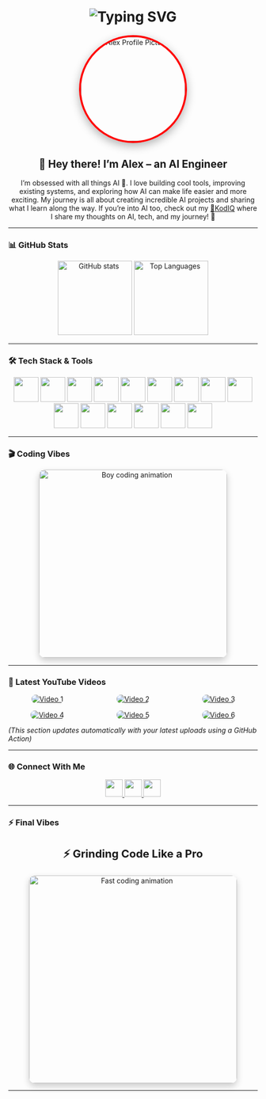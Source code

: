 <!-- Typing Animation Header -->
<h1 align="center">
  <img src="https://readme-typing-svg.herokuapp.com?font=Fira+Code&pause=1000&color=FF0000&center=true&vCenter=true&width=500&lines=AI+Engineer+%7C+Tech+Enthusiast+%7C+Builder;Sharing+AI+Projects+%26+Ideas;Exploring+How+AI+Shapes+the+Future" alt="Typing SVG" />
</h1>

<!-- Big Centered Profile Picture in Circle -->
<div align="center" style="margin: 20px 0;">
  <div style="width: 210px; height: 210px; border-radius: 50%; overflow: hidden; border: 4px solid #FF0000; box-shadow: 0 6px 18px rgba(0,0,0,0.3); display: inline-block;">
    <img src="https://github.com/Alexmarco18.png"
         alt="Alex Profile Picture"
         style="width: 100%; height: 100%; object-fit: cover;">
  </div>
</div>

<h2 align="center">👋 Hey there! I’m <strong>Alex</strong> – an AI Engineer</h2>

<p align="center">
I’m obsessed with all things AI 🤖.  
I love building cool tools, improving existing systems, and exploring how AI can make life easier and more exciting.  
My journey is all about creating incredible AI projects and sharing what I learn along the way.  
If you’re into AI too, check out my <a href="https://bit.ly/KodIQ" target="_blank">🎥KodIQ</a> where I share my thoughts on AI, tech, and my journey! 🚀
</p>

---

### 📊 GitHub Stats

<div align="center">
  <img src="https://github-readme-stats.vercel.app/api?username=Alexmarco18&show_icons=true&theme=dracula&count_private=true" height="150" alt="GitHub stats" />
  <img src="https://github-readme-stats.vercel.app/api/top-langs?username=Alexmarco18&layout=compact&langs_count=6&theme=dracula" height="150" alt="Top Languages" />
</div>

---

### 🛠️ Tech Stack & Tools  

<div align="center">
  <img src="https://cdn.jsdelivr.net/gh/devicons/devicon/icons/react/react-original.svg" height="50" />
  <img src="https://cdn.jsdelivr.net/gh/devicons/devicon/icons/python/python-original.svg" height="50" />
  <img src="https://cdn.jsdelivr.net/gh/devicons/devicon/icons/azure/azure-original.svg" height="50" />
  <img src="https://cdn.jsdelivr.net/gh/devicons/devicon/icons/git/git-original.svg" height="50" />
  <img src="https://cdn.jsdelivr.net/gh/devicons/devicon/icons/googlecloud/googlecloud-original.svg" height="50" />
  <img src="https://cdn.jsdelivr.net/gh/devicons/devicon/icons/opencv/opencv-original.svg" height="50" />
  <img src="https://cdn.jsdelivr.net/gh/devicons/devicon/icons/pandas/pandas-original.svg" height="50" />
  <img src="https://cdn.jsdelivr.net/gh/devicons/devicon/icons/postgresql/postgresql-original.svg" height="50" />
  <img src="https://cdn.jsdelivr.net/gh/devicons/devicon/icons/pytorch/pytorch-original.svg" height="50" />
  <img src="https://cdn.jsdelivr.net/gh/devicons/devicon/icons/tensorflow/tensorflow-original.svg" height="50" />
  <img src="https://cdn.jsdelivr.net/gh/devicons/devicon/icons/docker/docker-original.svg" height="50" />
  <img src="https://cdn.jsdelivr.net/gh/devicons/devicon/icons/kubernetes/kubernetes-plain.svg" height="50" />
  <img src="https://cdn.jsdelivr.net/gh/devicons/devicon/icons/raspberrypi/raspberrypi-original.svg" height="50" />
  <img src="https://cdn.jsdelivr.net/gh/devicons/devicon/icons/jupyter/jupyter-original.svg" height="50" />
  <img src="https://cdn.jsdelivr.net/gh/devicons/devicon/icons/vscode/vscode-original.svg" height="50" />
</div>

---

### 🎬 Coding Vibes  

<div align="center" style="margin: 15px 0;">
  <img src="https://media.giphy.com/media/qgQUggAC3Pfv687qPC/giphy.gif"
       alt="Boy coding animation"
       width="380"
       style="border-radius:12px; box-shadow:0 6px 14px rgba(0,0,0,0.2); display:block;">
</div>

---

### 🎥 Latest YouTube Videos  

<!-- GitHub Action will update this list automatically -->

<!-- YOUTUBE:START -->
<div align="center" style="display: grid; grid-template-columns: repeat(3, 1fr); gap: 15px; max-width: 960px; margin: 0 auto;">
  <a href="https://www.youtube.com/watch?v=VIDEO_ID_1" target="_blank">
    <img src="https://img.youtube.com/vi/VIDEO_ID_1/mqdefault.jpg" alt="Video 1" style="border-radius: 8px;">
  </a>
  <a href="https://www.youtube.com/watch?v=VIDEO_ID_2" target="_blank">
    <img src="https://img.youtube.com/vi/VIDEO_ID_2/mqdefault.jpg" alt="Video 2" style="border-radius: 8px;">
  </a>
  <a href="https://www.youtube.com/watch?v=VIDEO_ID_3" target="_blank">
    <img src="https://img.youtube.com/vi/VIDEO_ID_3/mqdefault.jpg" alt="Video 3" style="border-radius: 8px;">
  </a>
  <a href="https://www.youtube.com/watch?v=VIDEO_ID_4" target="_blank">
    <img src="https://img.youtube.com/vi/VIDEO_ID_4/mqdefault.jpg" alt="Video 4" style="border-radius: 8px;">
  </a>
  <a href="https://www.youtube.com/watch?v=VIDEO_ID_5" target="_blank">
    <img src="https://img.youtube.com/vi/VIDEO_ID_5/mqdefault.jpg" alt="Video 5" style="border-radius: 8px;">
  </a>
  <a href="https://www.youtube.com/watch?v=VIDEO_ID_6" target="_blank">
    <img src="https://img.youtube.com/vi/VIDEO_ID_6/mqdefault.jpg" alt="Video 6" style="border-radius: 8px;">
  </a>
</div>
<!-- YOUTUBE:END -->

*(This section updates automatically with your latest uploads using a GitHub Action)*

---

### 🌐 Connect With Me  

<div align="center">
  <a href="https://bit.ly/KodIQ" target="_blank">
    <img src="https://img.shields.io/badge/YouTube-FF0000?style=for-the-badge&logo=youtube&logoColor=white" height="35"/>
  </a>
  <a href="https://www.linkedin.com/in/alex-marco1820/" target="_blank">
    <img src="https://img.shields.io/badge/LinkedIn-0077B5?style=for-the-badge&logo=linkedin&logoColor=white" height="35"/>
  </a>
  <a href="mailto:marcoalex201804@gmail.com">
    <img src="https://img.shields.io/badge/Gmail-D14836?style=for-the-badge&logo=gmail&logoColor=white" height="35"/>
  </a>
</div>

---

### ⚡ Final Vibes  

<h3 align="center" style="font-size:22px;">⚡ Grinding Code Like a Pro</h3>

<div align="center" style="margin: 10px 0;">
  <img src="https://media.giphy.com/media/lP8xu5t2DLGG045H8F/giphy.gif"
       alt="Fast coding animation"
       width="420"
       style="border-radius:12px; box-shadow:0 6px 14px rgba(0,0,0,0.2); display:block;">
</div>

---
